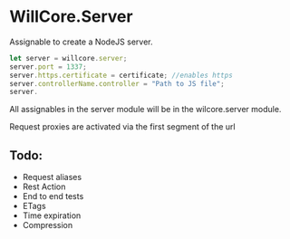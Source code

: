 # WillCore.Server

Assignable to create a NodeJS server.

```javascript
let server = willcore.server;
server.port = 1337;
server.https.certificate = certificate; //enables https
server.controllerName.controller = "Path to JS file";
server.
```
All assignables in the server module will be in the wilcore.server module.

Request proxies are activated via the first segment of the url

## Todo:

* Request aliases
* Rest Action
* End to end tests
* ETags
* Time expiration
* Compression